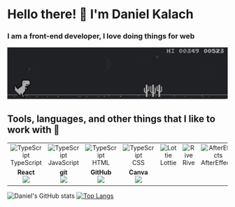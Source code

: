 # Hello there! 👋 I'm Daniel Kalach 
### I am a front-end developer, I love doing things for web
![](https://raw.githubusercontent.com/meskal1/codewars/main/dino.gif)
## Tools, languages, and other things that I like to work with :star_struck:
<!--- 
![]()
![](https://starchart.cc/meskal1/https://github.com/meskal1/cards.svg)
https://www.vectorlogo.zone/util/preview.html?image=/logos/typescriptlang/typescriptlang-icon.svg
https://devicon-website.vercel.app/api/typescript/original.svg
https://www.vectorlogo.zone/logos/typescriptlang/typescriptlang-icon.svg
![](https://img.shields.io/badge/Adobe%20Illustrator-FF9A00?style=for-the-badge&logo=adobe%20illustrator&logoColor=white) --->
<table width="520px">
    <tbody>
        <tr valign="top">
            <td width="96" align="center">
            <img height="48" width="48" src="https://devicon-website.vercel.app/api/typescript/original.svg" alt="TypeScript">
            <span>TypeScript</span>
            </td>
            <td width="96" align="center">
            <img height="48" width="48" style="max-width: 100%;" src="https://devicon-website.vercel.app/api/javascript/original.svg" alt="TypeScript">
            <span>JavaScript</span>
            </td>
            <td width="96" align="center">
            <img height="48" width="48" style="max-width: 100%;" src="https://cdn.jsdelivr.net/gh/devicons/devicon/icons/html5/html5-original.svg" alt="TypeScript">
            <span>HTML</span>
            </td>
            <td width="96" align="center">
            <img height="48" width="48" style="max-width: 100%;" src="https://cdn.jsdelivr.net/gh/devicons/devicon/icons/css3/css3-original.svg" alt="TypeScript">
            <span>CSS</span>
            </td>
            <td width="96" align="center">
            <img height="48" width="48" style="max-width: 100%;" src="https://play-lh.googleusercontent.com/2VNrlf-gc2gUspYuqAe7oijQG9BaaK_0F9DkSqh8gYUqKDzIguBwzEdfY5ms1Olid8w" alt="Lottie">
            <span>Lottie</span>
            </td>
            <td width="96" align="center">
            <img height="48" width="48" style="max-width: 100%;" src="https://styles.redditmedia.com/t5_29vk9f/styles/communityIcon_wuwx28s2i4341.png" alt="Rive">
            <span>Rive</span>
            </td>
            <td width="96" align="center">
            <img height="48" width="48" style="max-width: 100%;" src="https://devicon-website.vercel.app/api/aftereffects/original.svg" alt="AfterEffects">
            <span>AfterEffects</span>
            </td>
            <td width="96" align="center">
            <img height="48" width="48" style="max-width: 100%;" src="https://cdn.jsdelivr.net/gh/devicons/devicon/icons/css3/css3-original.svg" alt="TypeScript">
            <span>CSS</span>
            </td>
            <td width="96" align="center">
            <img height="48" width="48" style="max-width: 100%;" src="https://cdn.jsdelivr.net/gh/devicons/devicon/icons/css3/css3-original.svg" alt="TypeScript">
            <span>CSS</span>
            </td>
        </tr>
        <tr valign="top">
            <td width="80px" align="center">
            <span><strong>React</strong></span><br>
            <img height="32px" src="https://cdn.jsdelivr.net/gh/devicons/devicon/icons/react/react-original.svg">
            </td>
            <td width="80px" align="center">
            <span><strong>git</strong></span><br>
            <img height="32px" src="https://cdn.jsdelivr.net/gh/devicons/devicon/icons/git/git-plain.svg">
            </td>
            <td width="80px" align="center">
            <span><strong>GitHub</strong></span><br>
            <img height="32px" src="https://cdn.jsdelivr.net/gh/devicons/devicon/icons/github/github-original.svg">
            <td width="80px" align="center">
            <span><strong>Canva</strong></span><br>
            <img height="32px" src="https://cdn.jsdelivr.net/gh/devicons/devicon/icons/canva/canva-original.svg">
            </td>
        </tr>
    </tbody>
</table>

![Daniel's GitHub stats](https://github-readme-stats.vercel.app/api?username=meskal1&show_icons=true&card_width=450&hide_title=true&hide=contribs&theme=dracula&line_height=24&hide_border=true)
[![Top Langs](https://github-readme-stats.vercel.app/api/top-langs/?username=meskal1&layout=compact&card_width=342&hide_title=true&theme=dracula&hide_border=true)](https://github.com/meskal1/github-readme-stats)
<!--- ![](https://komarev.com/ghpvc/?username=meskal1) --->
